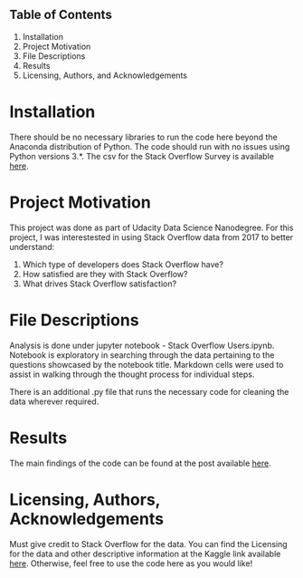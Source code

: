 

## Table of Contents
1. Installation
2. Project Motivation
3. File Descriptions
4. Results
5. Licensing, Authors, and Acknowledgements

# Installation
There should be no necessary libraries to run the code here beyond the Anaconda distribution of Python. The code should run with no issues using Python versions 3.*. The csv for the Stack Overflow Survey is available [here](https://insights.stackoverflow.com/survey).

# Project Motivation
This project was done as part of Udacity Data Science Nanodegree. For this project, I was interestested in using Stack Overflow data from 2017 to better understand:

1. Which type of developers does Stack Overflow have?
2. How satisfied are they with Stack Overflow?
3. What drives Stack Overflow satisfaction?

# File Descriptions
Analysis is done under jupyter notebook - Stack Overflow Users.ipynb. Notebook is exploratory in searching through the data pertaining to the questions showcased by the notebook title. Markdown cells were used to assist in walking through the thought process for individual steps.

There is an additional .py file that runs the necessary code for cleaning the data wherever required.

# Results
The main findings of the code can be found at the post available [here](https://medium.com/@kmanchanda/understanding-stack-overflow-users-6dd0d4dcb6e7).

# Licensing, Authors, Acknowledgements
Must give credit to Stack Overflow for the data. You can find the Licensing for the data and other descriptive information at the Kaggle link available [here](https://www.kaggle.com/stackoverflow/so-survey-2017/data). Otherwise, feel free to use the code here as you would like!
